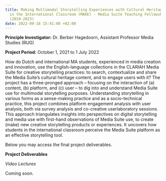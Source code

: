 ```yaml
---
title: Making Multimodal Storytelling Experiences with Cultural Heritage Materials
  in the International Classroom (MAKE) - Media Suite Teaching Fellowship CLARIAH-PLUS
  (2019-2023)
date: 2022-09-16 15:41:00 +02:00
---
```


**Principle Investigator:** Dr. Berber Hagedoorn, Assistant Professor Media Studies (RUG)

**Project Period:** October 1, 2021 to 1 July 2022

How do Dutch and international MA students, experienced in media
 creation and innovation, use the English-language collections in the
 CLARIAH Media Suite for creative storytelling practices: to search,
 contextualize and share the Media Suite’s cultural heritage content, and to
 engage users with it? The project has a three-pronged approach – focusing
 on the interaction of (a) content, (b) platform, and (c) user – to dig into and
 understand Media Suite use for multimodal storytelling purposes.
 Understanding storytelling in various forms as a sense-making practice and
 as a socio-technical practice, this project combines platform engagement
 analysis with user analysis, both via survey analysis and co-creative userlaboratory
 sessions. This approach triangulates insights into perspectives
 on digital storytelling and media use with first-hand observations of Media
 Suite use, to create (make) new creative storytelling products or
 experiences. It uncovers how students in the international classroom
 perceive the Media Suite platform as an effective storytelling tool.

Below you may access the final project deliverables.

**Project Deliverables**

*Video Lectures*

Coming soon.